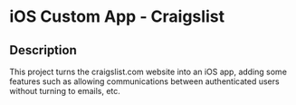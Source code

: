 # iOS Custom App - Craigslist

## Description

This project turns the craigslist.com website into an iOS app, adding some features such as allowing communications between authenticated users without turning to emails, etc.

